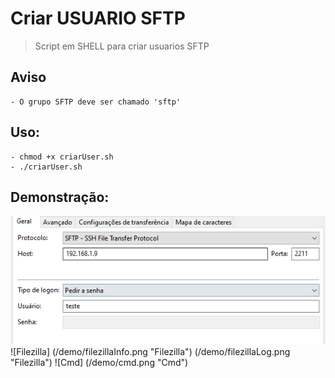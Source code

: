# Criar USUARIO SFTP
> Script em SHELL para criar usuarios SFTP

## Aviso
    - O grupo SFTP deve ser chamado 'sftp'

## Uso:
    - chmod +x criarUser.sh
    - ./criarUser.sh

## Demonstração:
![Screenshot](demo/filezillaInfo.png)
![Filezilla]
(/demo/filezillaInfo.png "Filezilla")
(/demo/filezillaLog.png "Filezilla")
![Cmd]
(/demo/cmd.png "Cmd")
